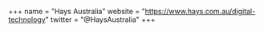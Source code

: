 +++
name = "Hays Australia"
website = "https://www.hays.com.au/digital-technology"
twitter = "@HaysAustralia"
+++